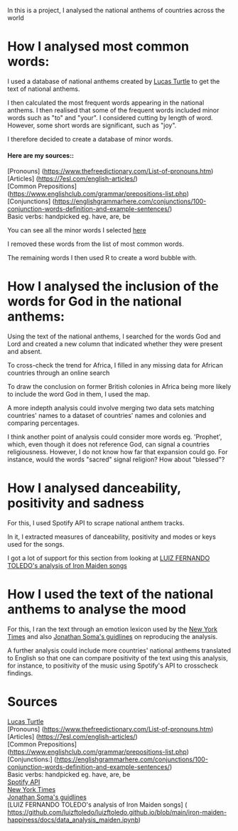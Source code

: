 In this is a project, I analysed the national anthems of countries across the world

# How I analysed most common words:
I used a database of national anthems created by [Lucas Turtle](https://www.kaggle.com/datasets/lucasturtle/national-anthems-of-the-world) to get the text of national anthems.<br />

I then calculated the most frequent words appearing in the national anthems. I then realised that some of the frequent words included minor words such as "to" and "your". I considered cutting by length of word. However, some short words are significant, such as "joy". <br />

I therefore decided to create a database of minor words. <br />

#### Here are my sources::
[Pronouns] (https://www.thefreedictionary.com/List-of-pronouns.htm)<br/>
[Articles] (https://7esl.com/english-articles/)<br/>
[Common Prepositions] (https://www.englishclub.com/grammar/prepositions-list.php)<br/>
[Conjunctions] (https://englishgrammarhere.com/conjunctions/100-conjunction-words-definition-and-example-sentences/) <br />
Basic verbs: handpicked eg. have, are, be<br />

You can see all the minor words I selected [here](https://github.com/ivynyayieka/anthems/blob/main/minor_words.csv)<br />

I removed these words from the list of most common words. <br />

The remaining words I then used R to create a word bubble with.<br />

# How I analysed the inclusion of the words for God in the national anthems:
Using the text of the national anthems, I searched for the words God and Lord and created a new column that indicated whether they were present and absent.<br />

To cross-check the trend for Africa, I filled in any missing data for African countries through an online search  <br />

To draw the conclusion on former British colonies in Africa being more likely to include the word God in them, I used the map. <br />

A more indepth analysis could involve merging two data sets matching countries' names to a dataset of countries' names and colonies and comparing percentages. <br />

I think another point of analysis could consider more words eg. 'Prophet', which, even though it does not reference God, can signal a countries religiousness. However, I do not know how far that expansion could go. For instance, would the words "sacred" signal religion? How about "blessed"?

# How I analysed danceability, positivity and sadness
For this, I used Spotify API to scrape national anthem tracks. <br />

In it, I extracted measures of danceability, positivity and modes or keys used for the songs. <br />

I got a lot of support for this section from looking at [LUIZ FERNANDO TOLEDO's analysis of Iron Maiden songs](
https://github.com/luizftoledo/luizftoledo.github.io/blob/main/iron-maiden-happiness/docs/data_analysis_maiden.ipynb)

# How I used the text of the  national anthems to analyse the mood 

For this, I ran the text through an emotion lexicon used by the [New York Times](https://www.nytimes.com/interactive/2017/02/28/upshot/trump-sounds-different-tone-in-first-address-to-congress.html) and also [Jonathan Soma's guidlines](https://investigate.ai/upshot-trump-emolex/trump-vs-state-of-the-union-addresses/) on reproducing the analysis.<br />

A further analysis could include more countries' national anthems translated to English so that one can compare positivity of the text using this analysis, for instance, to positivity of the music using Spotify's API to crosscheck findings. <br />

# Sources
[Lucas Turtle](https://www.kaggle.com/datasets/lucasturtle/national-anthems-of-the-world)<br/>
[Pronouns] (https://www.thefreedictionary.com/List-of-pronouns.htm)<br/>
[Articles] (https://7esl.com/english-articles/)<br/>
[Common Prepositions] (https://www.englishclub.com/grammar/prepositions-list.php)<br/>
[Conjunctions:] (https://englishgrammarhere.com/conjunctions/100-conjunction-words-definition-and-example-sentences/) <br/>
Basic verbs: handpicked eg. have, are, be <br/>
[Spotify API](https://developer.spotify.com/documentation/web-api/reference/#/operations/get-several-audio-features)<br/>
[New York Times](https://www.nytimes.com/interactive/2017/02/28/upshot/trump-sounds-different-tone-in-first-address-to-congress.html)<br/>
[Jonathan Soma's guidlines](https://investigate.ai/upshot-trump-emolex/trump-vs-state-of-the-union-addresses/)<br/>
[LUIZ FERNANDO TOLEDO's analysis of Iron Maiden songs] (
https://github.com/luizftoledo/luizftoledo.github.io/blob/main/iron-maiden-happiness/docs/data_analysis_maiden.ipynb)
